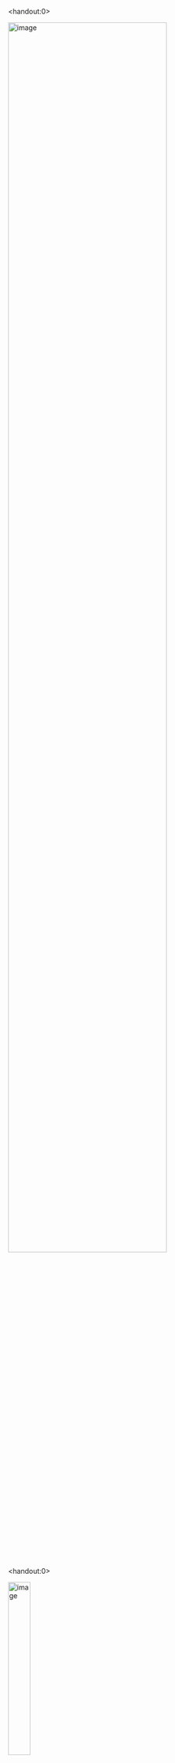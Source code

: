 &lt;handout:0&gt;

<img src="jimmy" alt="image" style="width:80.0%" />

&lt;handout:0&gt;

<img src="trickortreat" alt="image" style="width:30.0%" />

<span>upcoming schedule</span>

-   Nov 1 - Strain Energy

-   Nov 6 - Two - Dimensional Problems

-   Nov 8 - Two - Dimensional Problems, HW 6 Due

-   Nov 13 - SPTE, Two-Dimensional Problems

-   Nov 15 - Airy Stress Functions, HW 7 Due

### outline

\[sections numbered\]

Integral Theorems
=================

<span>clapeyron’s theorem</span>

-   If we return to the uniqueness derivation, the only non-general assumptions were
    $$\\begin{aligned}
            \\sigma\_{ij,j} &= 0\\\\
            T\_i^n &= \\sigma\_{ij}n\_j = 0 \\qquad \\text{Along traction boundary}\\\\
            u\_i &= 0 \\qquad \\text{Along displacement boundary} \\\\
            \\end{aligned}$$

-   This means that for any elastic body we can say
    2∫<sub>*V*</sub>*U**d**V* = ∫<sub>*S*</sub>*σ*<sub>*i**j*</sub>*n*<sub>*j*</sub>*u*<sub>*i*</sub>*d**S* − ∫<sub>*V*</sub>*σ*<sub>*i**j*, *j*</sub>*u*<sub>*i*</sub>*d**V*

<span>clapeyron’s theorem</span>

-   If we consider an elastic body in equilibrium, we can say that
    *σ*<sub>*i**j*, *j*</sub> = −*F*<sub>*i*</sub>

-   We also know by Cauchy’s stress theorem that
    *T*<sub>*i*</sub><sup>*n*</sup> = *σ*<sub>*i**j*</sub>*n*<sub>*j*</sub>

-   Both of these can be substituted to give
    2∫<sub>*V*</sub>*U**d**V* = ∫<sub>*S*</sub>*T*<sub>*i*</sub><sup>*n*</sup>*u*<sub>*i*</sub>*d**S* + ∫<sub>*V*</sub>*F*<sub>*i*</sub>*u*<sub>*i*</sub>*d**V*

-   This means that the strain energy is equal to half the work done by the body forces and surface tractions.

<span>betti/rayleigh reciprocal theorem</span>

-   We can derive another theorem by returning to
    2∫<sub>*V*</sub>*U**d**V* = ∫<sub>*S*</sub>*σ*<sub>*i**j*</sub>*n*<sub>*j*</sub>*u*<sub>*i*</sub>*d**S* − ∫<sub>*V*</sub>*σ*<sub>*i**j*, *j*</sub>*u*<sub>*i*</sub>*d**V*

-   Consider two different sets of forces and displacements acting on the same body
    *T*<sub>*i*</sub><sup>(1)</sup>, *F*<sub>*i*</sub><sup>(1)</sup>, *u*<sub>*i*</sub><sup>(1)</sup>and*T*<sub>*i*</sub><sup>(2)</sup>, *F*<sub>*i*</sub><sup>(2)</sup>, *u*<sub>*i*</sub><sup>(2)</sup>

<span>betti/rayleigh reciprocal theorem</span>

-   We now consider the work done by the forces in the first system acting through the displacements of the second system
    2∫<sub>*V*</sub>*U**d**V* = ∫<sub>*V*</sub>*σ*<sub>*i**j*</sub><sup>(1)</sup>*ϵ*<sub>*i**j*</sub><sup>(2)</sup> = ∫<sub>*S*</sub>*T*<sub>*i*</sub><sup>(1)</sup>*u*<sub>*i*</sub><sup>(2)</sup>*d**S* + ∫<sub>*V*</sub>*F*<sub>*i*</sub><sup>(1)</sup>*u*<sub>*i*</sub><sup>(2)</sup>*d**V*

-   We can similarly write
    ∫<sub>*V*</sub>*σ*<sub>*i**j*</sub><sup>(2)</sup>*ϵ*<sub>*i**j*</sub><sup>(1)</sup> = ∫<sub>*S*</sub>*T*<sub>*i*</sub><sup>(2)</sup>*u*<sub>*i*</sub><sup>(1)</sup>*d**S* + ∫<sub>*V*</sub>*F*<sub>*i*</sub><sup>(2)</sup>*u*<sub>*i*</sub><sup>(1)</sup>*d**V*

<span>betti/rayleigh reciprocal theorem</span>

-   We can now use Hooke’s Law and symmetry to say that
    *σ*<sub>*i**j*</sub><sup>(1)</sup>*ϵ*<sub>*i**j*</sub><sup>(2)</sup> = *C*<sub>*i**j**k**l*</sub>*ϵ*<sub>*k**l*</sub><sup>(1)</sup>*ϵ*<sub>*i**j*</sub><sup>(2)</sup> = *C*<sub>*k**l**i**j*</sub>*ϵ*<sub>*k**l*</sub><sup>(1)</sup>*ϵ*<sub>*i**j*</sub><sup>(2)</sup> = *ϵ*<sub>*k**l*</sub><sup>(1)</sup>*σ*<sub>*k**l*</sub><sup>(2)</sup>

-   If *σ*<sub>*i**j*</sub><sup>(1)</sup>*ϵ*<sub>*i**j*</sub><sup>(2)</sup> = *σ*<sub>*i**j*</sub><sup>(2)</sup>*ϵ*<sub>*i**j*</sub><sup>(1)</sup>, then we can also say that the strain energies are equivalent, proving the Betti/Rayleigh Reciprocal Theorem
    ∫<sub>*S*</sub>*T*<sub>*i*</sub><sup>(1)</sup>*u*<sub>*i*</sub><sup>(2)</sup>*d**S* + ∫<sub>*V*</sub>*F*<sub>*i*</sub><sup>(1)</sup>*u*<sub>*i*</sub><sup>(2)</sup>*d**V* = ∫<sub>*S*</sub>*T*<sub>*i*</sub><sup>(2)</sup>*u*<sub>*i*</sub><sup>(1)</sup>*d**S* + ∫<sub>*V*</sub>*F*<sub>*i*</sub><sup>(2)</sup>*u*<sub>*i*</sub><sup>(1)</sup>*d**V*

<!-- -->

-   The Betti/Rayleigh Reciprocal Theorem is used to derive the Integral Formulation of Elasticity

-   Also known as Somigliana’s Identity

-   Used for Boundary Element Method (BEM) and Boundary Integral Equation methods (BIE), but we will not use it in this class

Virtual Work
============

<span>virtual work</span>

-   The solution format we developed in Chapter 5 is known as *Strong Form*, and is not always a convenient solution form

-   We can use energy and work principles to develop additional solution methods

-   *Virtual Work* forms the basis for many of these methods

-   *Virtual Displacement* is a fictitious displacement such that the forces acting on the point remain unchanged

-   The work done by these forces is known as *Virtual Work*

<span>virtual work</span>

-   If we consider the elastic boundary-value problem, with tractions applied over the boundary *S*<sub>*t*</sub> and displacements applied over the boundary *S*<sub>*u*</sub>.

-   Virtual displacements denoted by *δ**u*<sub>*i*</sub> and are arbitrary, but cannot violate the displacement boundary condition, thus *δ**u*<sub>*i*</sub> = 0 on *S*<sub>*u*</sub>.

-   Virtual work done by surface and body forces can be written as
    *δ**W* = ∫<sub>*S*<sub>*t*</sub></sub>*T*<sub>*i*</sub><sup>*n*</sup>*δ**u*<sub>*i*</sub>*d**S* + ∫<sub>*V*</sub>*F*<sub>*i*</sub>*δ**u*<sub>*i*</sub>*d**V*

-   Since the virtual displacement is zero over *S*<sub>*u*</sub>, we can replace *S*<sub>*t*</sub> with *S* in the integral.
    *δ**W* = ∫<sub>*S*</sub>*T*<sub>*i*</sub><sup>*n*</sup>*δ**u*<sub>*i*</sub>*d**S* + ∫<sub>*V*</sub>*F*<sub>*i*</sub>*δ**u*<sub>*i*</sub>*d**V*

<span>virtual work</span>

-   We can follow the procedure from the uniqueness derivation in reverse
    $$\\begin{aligned}
            \\delta W &= \\int\_{S} T\_i^n \\delta u\_i dS + \\int\_V F\_i \\delta u\_i dV\\\\
            &= \\int\_{S} \\sigma\_{ij}n\_j \\delta u\_i dS + \\int\_V F\_i \\delta u\_i dV\\\\
            &= \\int\_V (\\sigma\_{ij}\\delta u\_i)\_{,j} dV + \\int\_V F\_i \\delta u\_i dV\\\\
            &= \\int\_V (\\sigma\_{ij,j}\\delta u\_i + \\sigma\_{ij}\\delta u\_{i,j}) dV + \\int\_V F\_i \\delta u\_i dV\\\\
            &= \\int\_V (-F\_i\\delta u\_i + \\sigma\_{ij}(\\delta \\epsilon\_{ij} + \\delta\\omega\_{ij})) dV + \\int\_V F\_i \\delta u\_i dV\\\\
            &= \\int\_V \\sigma\_{ij}\\delta \\epsilon\_{ij} dV
            \\end{aligned}$$

-   Notice that this gives the usual strain energy relationship, but without the factor of one-half.

-   This is because stress is constant during virtual displacement

<span>virtual work</span>

-   The virtual strain energy follows the same relationships developed previously, namely
    ∫<sub>*V*</sub>*δ**U* = ∫<sub>*S*</sub>*T*<sub>*i*</sub><sup>*n*</sup>*δ**u*<sub>*i*</sub> + ∫<sub>*V*</sub>*F*<sub>*i*</sub>*δ**u*<sub>*i*</sub>*d**V*

-   Because the external forces are unchanged during the virtual displacement, the *δ* operator can be placed outside the integrals.

-   We can also move all terms to the same side of the equation to write
    *δ*(∫<sub>*V*</sub>*U*−∫<sub>*S*</sub>*T*<sub>*i*</sub><sup>*n*</sup>*u*<sub>*i*</sub>−∫<sub>*V*</sub>*F*<sub>*i*</sub>*u*<sub>*i*</sub>*d**V*) = 0

-   Or, written in terms of virtual work
    *δ*(*U*<sub>*T*</sub> − *W*)=0

<span>virtual work</span>

-   The total potential energy of an elastic solid is (*U*<sub>*T*</sub> − *W*), and must be zero for a virtual displacement

-   These results are completely general, and apply to both linear and non-linear materials

-   Special theories for rods, beams, plates, and shells use this principle

-   Finite elements is also developed using virtual work

-   We can even use virtual work to re-derive the continuum results we found previously

<span>virtual work</span>

-   If we start with this form
    ∫<sub>*V*</sub>*σ*<sub>*i**j*</sub>*δ**ϵ*<sub>*i**j*</sub>*d**V* − ∫<sub>*S*</sub>*T*<sub>*i*</sub><sup>*n*</sup>*δ**u*<sub>*i*</sub>*d**S* − ∫<sub>*V*</sub>*F*<sub>*i*</sub>*δ**u*<sub>*i*</sub>*d**V* = 0

-   We can replace the first term by writing it as
    *σ*<sub>*i**j*</sub>*δ**ϵ*<sub>*i**j*</sub> = *σ*<sub>*i**j*</sub>*δ**u*<sub>*i*, *j*</sub> = (*σ*<sub>*i**j*</sub>*δ**u*<sub>*i*</sub>)<sub>,*j*</sub> − *σ*<sub>*i**j*, *j*</sub>*δ**u*<sub>*i*</sub>

-   Which leads to
    ∫<sub>*V*</sub>\[(*σ*<sub>*i**j*</sub>*δ**u*<sub>*i*</sub>)<sub>,*j*</sub> − *σ*<sub>*i**j*, *j*</sub>*δ**u*<sub>*i*</sub>\]*d**V* − ∫<sub>*S*</sub>*T*<sub>*i*</sub><sup>*n*</sup>*δ**u*<sub>*i*</sub>*d**S* − ∫<sub>*V*</sub>*F*<sub>*i*</sub>*δ**u*<sub>*i*</sub>*d**V* = 0

<span>virtual work</span>

-   We can use the divergence theorem to say that
    ∫<sub>*V*</sub>(*σ*<sub>*i**j*</sub>*δ**u*<sub>*i*</sub>)<sub>,*j*</sub>*d**V* = ∫<sub>*S*</sub>*σ*<sub>*i**j*</sub>*n*<sub>*j*</sub>*δ**u*<sub>*i*</sub>*d**S*

-   This gives
    ∫<sub>*V*</sub>\[*σ*<sub>*i**j*, *j*</sub> + *F*<sub>*i*</sub>\]*δ**u*<sub>*i*</sub>*d**V* + ∫<sub>*S*</sub>(*T*<sub>*i*</sub><sup>*n*</sup> − *σ*<sub>*i**j*</sub>*n*<sub>*j*</sub>)*δ**u*<sub>*i*</sub>*d**S* = 0

-   This will be satisfied if
    *σ*<sub>*i**j*, *j*</sub> + *F*<sub>*i*</sub> = 0(equilibrium)

-   And either
    *δ**u*<sub>*i*</sub> = 0(displacement boundary)

-   Or
    *T*<sub>*i*</sub><sup>*n*</sup> = *σ*<sub>*i**j*</sub>*n*<sub>*j*</sub>(traction boundary)

Ritz Method
===========

<span>ritz method</span>

-   While we have showed previously how virtual work can be used to develop analytic solutions, it is also convenient for approximate solutions

-   The Rayleigh-Ritz Method is an important approximate technique based on this method

-   In this method, trial functions are used as approximate solutions which satisfy the boundary conditions, but not necessarily the differential equations.

<span>ritz method</span>

-   For the elasticity displacement formulation, trial functions take the form
    $$\\begin{aligned}
            u &= u\_0 + \\sum\_{j=1}^{N}a\_ju\_j\\\\
            v &= v\_0 + \\sum\_{j=1}^{N}b\_jv\_j\\\\
            w &= w\_0 + \\sum\_{j=1}^{N}c\_jw\_j\\\\
            \\end{aligned}$$

-   The unknown constants are chosen to minimize the total potential energy.

<span>ritz method</span>

-   To minimize the total potential energy
    $$\\begin{aligned}
            \\frac{\\partial \\Pi}{\\partial a\_j} &= 0\\\\
            \\frac{\\partial \\Pi}{\\partial b\_j} &= 0\\\\
            \\frac{\\partial \\Pi}{\\partial c\_j} &= 0\\\\
            \\end{aligned}$$

-   The Ritz method is often used for simple shapes (rods, beams, plates, shells) where we typically only consider one component of the displacement.

<span>example</span>

; ; (0,0) – (3,0); \[90\]; \[270\];

<span>example</span>

-   We recall that the total potential energy is
    *Π* = *U*<sub>*T*</sub> − *W*

-   In a simple (Euler-Bernoulli) beam, we assume that the stress is a function of the vertical displacement, *w* and the cross-sectional area

-   All stress terms other than *σ*<sub>11</sub> are zero

<span>example</span>

-   The strain energy density is
    $$U = \\frac{\\sigma\_{11}^2}{2E} = \\frac{M^2 y^2}{2EI^2} = \\frac{E}{2}\\left(\\frac{d^2 w}{dx^2}\\right)^2 y^2$$

-   We integrate over the volume to find the total strain energy in the beam
    $$\\begin{aligned}
            U\_T &= \\int\_0^L \\left\[\\iiint\_A \\frac{E}{2}\\left(\\frac{d^2 w}{dx^2}\\right)^2 y^2 dA \\right\] dx\\\\
            &= \\int\_0^L \\frac{EI}{2}\\left(\\frac{d^2 w}{dx^2}\\right)^2 dx
            \\end{aligned}$$

<span>example</span>

-   The work done by external forces is quite simple in this case
    *W* = *P**w*(*L*)

-   We now consider a trial function for *w*, let us consider a polynomial function
    $$w = a\_0 + a\_1 \\left(\\frac{x}{L}\\right) + a\_2 \\left(\\frac{x}{L}\\right)^2$$

<span>example</span>

-   We first ensure the trial solution satisfies the essential boundary conditions
    $$\\begin{aligned}
            w(0) &= 0\\\\
            0 &= a\_0 + a\_1 \\left(\\frac{0}{L}\\right) + a\_2 \\left(\\frac{0}{L}\\right)^2
            \\end{aligned}$$

-   And
    $$\\begin{aligned}
            \\frac{d w(0)}{dx} &= 0\\\\
            0 &= a\_1 \\left(\\frac{1}{L}\\right) + 2 a\_2 \\left(\\frac{0}{L}\\right)
            \\end{aligned}$$

<span>example</span>

-   This gives *a*<sub>0</sub> = *a*<sub>1</sub> = 0

-   *a*<sub>2</sub> is to be determined

-   The total potential energy is
    $$\\Pi = U\_t - W = \\int\_0^L \\frac{EI}{2}\\left(\\frac{d^2 w}{dx^2}\\right)^2 dx - Pw(L)$$

-   After differentiation and substitution, we find
    $$\\Pi = \\frac{EI}{2} \\int\_0^L \\left(\\frac{2a\_2}{L^2}\\right)^2 dx - Pa\_2$$

<span>example</span>

-   We minimize the potential energy by letting $\\frac{\\partial \\Pi}{\\partial a\_j} = 0$
    $$\\begin{aligned}
            \\Pi &= \\frac{2EI a\_2^2}{L^3} - Pa\_2\\\\
            \\frac{\\partial \\Pi}{\\partial a\_2} &= \\frac{4EIa\_2}{L^3} - P = 0\\\\
            a\_2 &= \\frac{PL^3}{4EI}
            \\end{aligned}$$

-   Thus our approximate solution is
    $$w = \\frac{PL}{4EI}x^2$$

<span>example</span>

-   A simple cantilever beam of this form can be solved for exactly

-   The exact solution is
    $$w = \\frac{Px^2}{6EI}(3L-x)$$

<span>example</span>

<img src="ritz1" alt="image" /> \[fig:ritz1\]

<span>example</span>

-   If we considered one more term in our trial, we would have recovered the exact solution

-   In this case, more terms would be redundant

-   We could have also considered a trigonometric function


